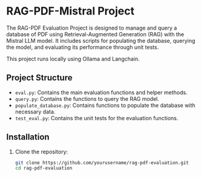 # RAG-PDF-Mistral Project

The RAG-PDF Evaluation Project is designed to manage and query a database of PDF using Retrieval-Augmented Generation (RAG) with the Mistral LLM model. It includes scripts for populating the database, querying the model, and evaluating its performance through unit tests.

This project runs locally using Ollama and Langchain.

## Project Structure

- `eval.py`: Contains the main evaluation functions and helper methods.
- `query.py`: Contains the functions to query the RAG model.
- `populate_database.py`: Contains functions to populate the database with necessary data.
- `test_eval.py`: Contains the unit tests for the evaluation functions.

## Installation

1. Clone the repository:
   ```sh
   git clone https://github.com/yourusername/rag-pdf-evaluation.git
   cd rag-pdf-evaluation
